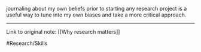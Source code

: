 journaling about my own beliefs prior to starting any research project is a useful way to tune into my own biases and take a more critical approach.

---
Link to original note:
[[Why research matters]]


#Research/Skills 
